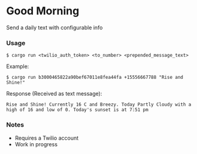 # Good Morning

Send a daily text with configurable info


### Usage

```
$ cargo run <twilio_auth_token> <to_number> <prepended_message_text>
```

Example:

```
$ cargo run b3000465822a90bef67011e8fea44fa +15556667788 "Rise and Shine!"
```

Response (Received as text message):

```
Rise and Shine! Currently 16 C and Breezy. Today Partly Cloudy with a high of 16 and low of 0. Today's sunset is at 7:51 pm
```

### Notes

* Requires a Twilio account
* Work in progress

